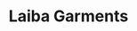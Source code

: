 ---
title: "Laiba Garments"
url: /karachi/laiba-garments-shop-208-221-a-gulpaza-muhammad-ali-jinnah-rd-preedy-quarters/
shop: clothes
---